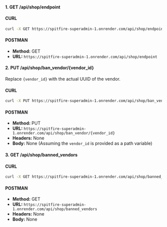 

#### 1. **GET /api/shop/endpoint**

#### CURL
```bash
curl -X GET https://spitfire-superadmin-1.onrender.com/api/shop/endpoint
```

#### POSTMAN

- **Method:** GET
- **URL:** `https://spitfire-superadmin-1.onrender.com/api/shop/endpoint`


#### 2. **PUT /api/shop/ban_vendor/{vendor_id}**

Replace `{vendor_id}` with the actual UUID of the vendor.

#### CURL
```bash
curl -X PUT https://spitfire-superadmin-1.onrender.com/api/shop/ban_vendor/{vendor_id}
```
#### POSTMAN
- **Method:** PUT
- **URL:** `https://spitfire-superadmin-1.onrender.com/api/shop/ban_vendor/{vendor_id}`
- **Headers:** None
- **Body:** None (Assuming the `vendor_id` is provided as a path variable)

#### 3. **GET /api/shop/banned_vendors**

#### CURL

```bash
curl -X GET https://spitfire-superadmin-1.onrender.com/api/shop/banned_vendors
```

#### POSTMAN

- **Method:** GET
- **URL:** `https://spitfire-superadmin-1.onrender.com/api/shop/banned_vendors`
- **Headers:** None
- **Body:** None

